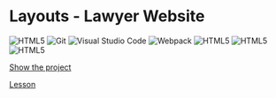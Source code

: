 # Layouts - Lawyer Website

<p>
<img alt="HTML5" src="https://img.shields.io/badge/-HTML5-E34F26?style=flat-square&logo=HTML5&logoColor=white">
<img alt="Git" src="https://img.shields.io/badge/-Git-F05032?style=flat-square&logo=git&logoColor=white">
<img alt="Visual Studio Code" src="https://img.shields.io/badge/-VS Code-007ACC?style=flat-square&logo=visualstudiocode&logoColor=white">
<img alt="Webpack" src="https://img.shields.io/badge/-Webpack-8DD6F9?style=flat-square&logo=webpack&logoColor=white">

<img alt="HTML5" src="https://img.shields.io/badge/-Webpack-E34F26?style=flat-square&logo=HTML5&logoColor=white">
<img alt="HTML5" src="https://img.shields.io/badge/-HTML5-E34F26?style=flat-square&logo=Webpack&logoColor=white">
<img alt="HTML5" src="https://img.shields.io/badge/-HTML5-E34F26?style=flat-square&logo=HTML5&logoColor=white">
</p>

[Show the project](https://tim2015web.github.io/react_vladilenminin_2/)

[Lesson](https://www.youtube.com/watch?v=lkbm-zlcFvs&list=PL6H_kK93Bl15PBpN0K38c5dRXAIEccAGR&index=31)